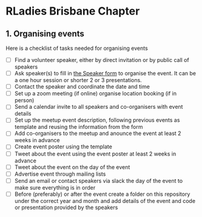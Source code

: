 # RLadies Brisbane Chapter

## 1. Organising events
Here is a checklist of tasks needed for organising events

- [ ] Find a volunteer speaker, either by direct invitation or by public call of speakers
- [ ] Ask speaker(s) to fill in [the Speaker form](https://docs.google.com/forms/d/e/1FAIpQLSdSXnZf3ZAXoO64hjwYzzYG5ABusYWRsVwJSHBtMxE2OZ3U0w/viewform) to organise the event. It can be a one hour session or shorter 2 or 3 presentations.
- [ ] Contact the speaker and coordinate the date and time
- [ ] Set up a zoom meeting (if online) organise location booking (if in person)
- [ ] Send a calendar invite to all speakers and co-organisers with event details
- [ ] Set up the meetup event description, following previous events as template and reusing the information from the form
- [ ] Add co-organisers to the meetup and anounce the event at least 2 weeks in advance
- [ ] Create event poster using the template
- [ ] Tweet about the event using the event poster at least 2 weeks in advance
- [ ] Tweet about the event on the day of the event
- [ ] Advertise event through mailing lists 
- [ ] Send an email or contact speakers via slack the day of the event to make sure everything is in order
- [ ] Before (preferably) or after the event create a folder on this repository under the correct year and month and add details of the event and code or presentation provided by the speakers
